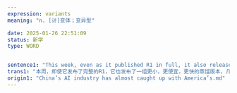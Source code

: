 ```yaml
---
expression: variants
meaning: "n. [计]变体；变异型"

date: 2025-01-26 22:51:09
status: 新学
type: WORD


sentence1: "This week, even as it published R1 in full, it also released a set of smaller, cheaper and faster “distilled” variants, which are almost as powerful as the bigger model."
trans1: "本周，即使它发布了完整的R1，它也发布了一组更小，更便宜，更快的蒸馏版本，几乎和大型号一样强大。"
origin1: "China’s AI industry has almost caught up with America’s.md"
---
```

